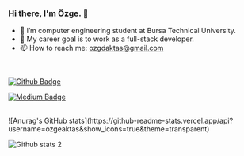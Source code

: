 ### Hi there, I'm Özge. 👋

- 🔭 I’m computer engineering student at Bursa Technical University.
- 🌱 My career goal is to work as a full-stack developer.
- 📫 How to reach me: ozgdaktas@gmail.com
<br>

[![Github Badge](https://img.shields.io/badge/-Github-000?style=quare&labelColor=000&logo=Github&logoColor=white)](https://github.com/ozgeaktas) 

[![Medium Badge](https://img.shields.io/badge/-Medium-757575?style=flat-quare&labelColor=757575&logo=Medium&logoColor=white&link=link)](https://medium.com/@ozgeaktass) 

<br>
![Anurag's GitHub stats](https://github-readme-stats.vercel.app/api?username=ozgeaktas&show_icons=true&theme=transparent)


![Github stats 2](https://github-readme-stats.vercel.app/api?username=ozgeaktas&show_icons=true&theme=radical)






